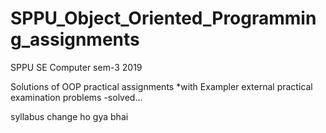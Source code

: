 # SPPU_Object_Oriented_Programming_assignments
SPPU SE Computer sem-3 2019

Solutions of OOP practical assignments 
*with Exampler external practical examination problems -solved...


syllabus change ho gya bhai
